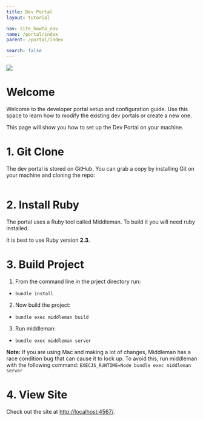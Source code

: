 ```yaml
---
title: Dev Portal
layout: tutorial

nav: site_howto_nav
name: /portal/index
parent: /portal/index

search: false
---
```


<img src='/images/logo.jpg' />

<h1 class="js-toc-ignore">Welcome</h1>

Welcome to the developer portal setup and configuration guide. Use this space to learn how to modify the existing dev portals or create a new one.

This page will show you how to set up the Dev Portal on your machine.

# 1. Git Clone

The dev portal is stored on GitHub. You can grab a copy by installing Git on your machine and cloning the repo:
``` git clone https://github.com/bambora/dev-na.bambora.com.git
```

# 2. Install Ruby

The portal uses a Ruby tool called Middleman. To build it you will need ruby installed.

It is best to use Ruby version **2.3**.

# 3. Build Project

1. From the command line in the prject directory run:
  - `bundle install`
2. Now build the project:
  - `bundle exec middleman build`
3. Run middleman:
  - `bundle exec middleman server`


**Note:** If you are using Mac and making a lot of changes, Middleman has a race condition bug that can cause it to lock up. To avoid this, run middleman with the following command: `EXECJS_RUNTIME=Node bundle exec middleman server`

# 4. View Site

Check out the site at [http://localhost:4567/](http://localhost:4567/).